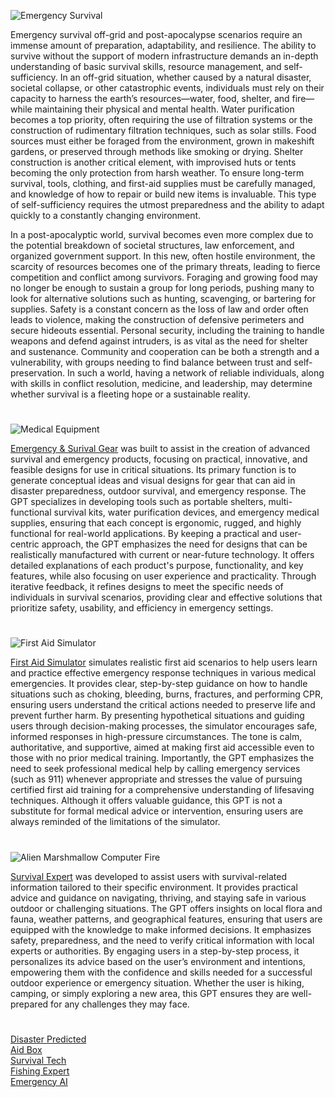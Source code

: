 ![Emergency Survival](https://github.com/user-attachments/assets/7b42aa8d-1732-4449-9dac-c93e8142387f)

Emergency survival off-grid and post-apocalypse scenarios require an immense amount of preparation, adaptability, and resilience. The ability to survive without the support of modern infrastructure demands an in-depth understanding of basic survival skills, resource management, and self-sufficiency. In an off-grid situation, whether caused by a natural disaster, societal collapse, or other catastrophic events, individuals must rely on their capacity to harness the earth’s resources—water, food, shelter, and fire—while maintaining their physical and mental health. Water purification becomes a top priority, often requiring the use of filtration systems or the construction of rudimentary filtration techniques, such as solar stills. Food sources must either be foraged from the environment, grown in makeshift gardens, or preserved through methods like smoking or drying. Shelter construction is another critical element, with improvised huts or tents becoming the only protection from harsh weather. To ensure long-term survival, tools, clothing, and first-aid supplies must be carefully managed, and knowledge of how to repair or build new items is invaluable. This type of self-sufficiency requires the utmost preparedness and the ability to adapt quickly to a constantly changing environment.

In a post-apocalyptic world, survival becomes even more complex due to the potential breakdown of societal structures, law enforcement, and organized government support. In this new, often hostile environment, the scarcity of resources becomes one of the primary threats, leading to fierce competition and conflict among survivors. Foraging and growing food may no longer be enough to sustain a group for long periods, pushing many to look for alternative solutions such as hunting, scavenging, or bartering for supplies. Safety is a constant concern as the loss of law and order often leads to violence, making the construction of defensive perimeters and secure hideouts essential. Personal security, including the training to handle weapons and defend against intruders, is as vital as the need for shelter and sustenance. Community and cooperation can be both a strength and a vulnerability, with groups needing to find balance between trust and self-preservation. In such a world, having a network of reliable individuals, along with skills in conflict resolution, medicine, and leadership, may determine whether survival is a fleeting hope or a sustainable reality.

#

![Medical Equipment](https://github.com/user-attachments/assets/462a9dad-6953-417b-94b7-cd96cbfb6821)

[Emergency & Surival Gear](https://chatgpt.com/g/g-OKvPg1Rkx-emergency-survival-gear) was built to assist in the creation of advanced survival and emergency products, focusing on practical, innovative, and feasible designs for use in critical situations. Its primary function is to generate conceptual ideas and visual designs for gear that can aid in disaster preparedness, outdoor survival, and emergency response. The GPT specializes in developing tools such as portable shelters, multi-functional survival kits, water purification devices, and emergency medical supplies, ensuring that each concept is ergonomic, rugged, and highly functional for real-world applications. By keeping a practical and user-centric approach, the GPT emphasizes the need for designs that can be realistically manufactured with current or near-future technology. It offers detailed explanations of each product's purpose, functionality, and key features, while also focusing on user experience and practicality. Through iterative feedback, it refines designs to meet the specific needs of individuals in survival scenarios, providing clear and effective solutions that prioritize safety, usability, and efficiency in emergency settings.

#

![First Aid Simulator](https://github.com/user-attachments/assets/8255cccd-9d9c-4180-81c8-f5591d4c5bad)

[First Aid Simulator](https://chatgpt.com/g/g-674c39e5cbf081919d26aa96b41e611d-first-aid-simulator) simulates realistic first aid scenarios to help users learn and practice effective emergency response techniques in various medical emergencies. It provides clear, step-by-step guidance on how to handle situations such as choking, bleeding, burns, fractures, and performing CPR, ensuring users understand the critical actions needed to preserve life and prevent further harm. By presenting hypothetical situations and guiding users through decision-making processes, the simulator encourages safe, informed responses in high-pressure circumstances. The tone is calm, authoritative, and supportive, aimed at making first aid accessible even to those with no prior medical training. Importantly, the GPT emphasizes the need to seek professional medical help by calling emergency services (such as 911) whenever appropriate and stresses the value of pursuing certified first aid training for a comprehensive understanding of lifesaving techniques. Although it offers valuable guidance, this GPT is not a substitute for formal medical advice or intervention, ensuring users are always reminded of the limitations of the simulator.

#

![Alien Marshmallow Computer Fire](https://github.com/user-attachments/assets/e136d72d-c7e4-4da7-bc43-921cccdf5a95)

[Survival Expert](https://chatgpt.com/g/g-J4RLVmtT5-survival-expert) was developed to assist users with survival-related information tailored to their specific environment. It provides practical advice and guidance on navigating, thriving, and staying safe in various outdoor or challenging situations. The GPT offers insights on local flora and fauna, weather patterns, and geographical features, ensuring that users are equipped with the knowledge to make informed decisions. It emphasizes safety, preparedness, and the need to verify critical information with local experts or authorities. By engaging users in a step-by-step process, it personalizes its advice based on the user’s environment and intentions, empowering them with the confidence and skills needed for a successful outdoor experience or emergency situation. Whether the user is hiking, camping, or simply exploring a new area, this GPT ensures they are well-prepared for any challenges they may face.

#
[Disaster Predicted](https://chatgpt.com/g/g-67b9f193dbcc81918ed32f4bf3bbf623-disaster-predicted)
<br>
[Aid Box](https://chatgpt.com/g/g-67984ca6ad9c8191a5f77eabde6efa4c-aid-box)
<br>
[Survival Tech](https://chatgpt.com/g/g-XHhjYR5H0-survival-tech)
<br>
[Fishing Expert](https://chat.openai.com/g/g-LghRwjwYY-fishing-expert)
<br>
[Emergency AI](https://github.com/sourceduty/Emergency_AI)
